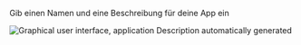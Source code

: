 Gib einen Namen und eine Beschreibung für deine App ein

![Graphical user interface, application Description automatically
generated](./img/media/image7.png)